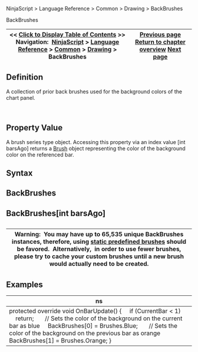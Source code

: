 ﻿


NinjaScript \> Language Reference \> Common \> Drawing \> BackBrushes






















BackBrushes







| \<\< [Click to Display Table of Contents](backbrushes.md) \>\> **Navigation:**     [NinjaScript](ninjascript-1.md) \> [Language Reference](language_reference_wip-1.md) \> [Common](common-1.md) \> [Drawing](drawing-1.md) \> BackBrushes | [Previous page](backbrushall-1.md) [Return to chapter overview](drawing-1.md) [Next page](backbrushesall-1.md) |
| --- | --- |











## Definition


A collection of prior back brushes used for the background colors of the chart panel.


 


## Property Value


A brush series type object. Accessing this property via an index value \[int barsAgo] returns a [Brush](http://msdn.microsoft.com/en-us/library/system.windows.media.brush(v=vs.110).aspx) object representing the color of the background color on the referenced bar.


## 


## Syntax


## BackBrushes


## BackBrushes\[int barsAgo]


## 




| Warning:  You may have up to 65,535 unique BackBrushes instances, therefore, using [static predefined brushes](working_with_brushes-1.md) should be favored.  Alternatively,  in order to use fewer brushes, please try to cache your custom brushes until a new brush would actually need to be created. |
| --- |



## 


## 


## Examples




| ns |
| --- |
| protected override void OnBarUpdate() {      if (CurrentBar \< 1)          return;        // Sets the color of the background on the current bar as blue      BackBrushes\[0] \= Brushes.Blue;        // Sets the color of the background on the previous bar as orange      BackBrushes\[1] \= Brushes.Orange; } |









